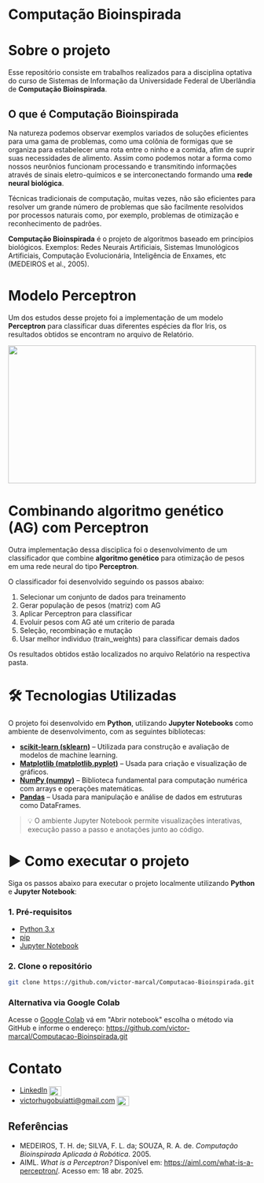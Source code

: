 # Computação Bioinspirada

# Sobre o projeto

Esse repositório consiste em trabalhos realizados para a disciplina optativa do curso de Sistemas de Informação da Universidade Federal de Uberlândia de **Computação Bioinspirada**.

## O que é Computação Bioinspirada

Na natureza podemos observar exemplos variados de soluções eficientes para uma gama de problemas, como uma colônia de formigas que se organiza para estabelecer uma rota entre o ninho e a comida, afim de suprir suas necessidades de alimento. Assim como podemos notar a forma como nossos neurônios funcionam processando e transmitindo informações através de sinais eletro-químicos e se interconectando formando uma **rede neural biológica**.

Técnicas tradicionais de computação, muitas vezes, não são eficientes para resolver um grande número de problemas que são facilmente resolvidos por processos naturais como, por exemplo, problemas de otimização e reconhecimento de padrões. 

**Computação Bioinspirada** é o projeto de algoritmos baseado em princípios biológicos.
Exemplos: Redes Neurais Artificiais, Sistemas Imunológicos Artificiais, Computação Evolucionária, Inteligência de Enxames, etc (MEDEIROS et al., 2005).

# Modelo Perceptron

Um dos estudos desse projeto foi a implementação de um modelo **Perceptron** para classificar duas diferentes espécies da flor Iris, os resultados obtidos se encontram no arquivo de Relatório.


<img src="https://aiml.com/wp-content/uploads/2023/09/perceptron-a-neuron-2.png"  width="100%" height="280"/>

# Combinando algoritmo genético (AG) com Perceptron

Outra implementação dessa disciplica foi o desenvolvimento de um classificador que combine **algoritmo genético** para otimização de pesos em uma rede neural do tipo **Perceptron**.

O classificador foi desenvolvido seguindo os passos abaixo:
1. Selecionar um conjunto de dados para treinamento
2. Gerar população de pesos (matriz) com AG
3. Aplicar Perceptron para classificar
4. Evoluir pesos com AG até um criterio de parada
5. Seleção, recombinação e mutação
6. Usar melhor individuo (train_weights) para classificar demais dados

Os resultados obtidos estão localizados no arquivo Relatório na respectiva pasta.

# 🛠️ Tecnologias Utilizadas

O projeto foi desenvolvido em **Python**, utilizando **Jupyter Notebooks** como ambiente de desenvolvimento, com as seguintes bibliotecas:

- **[scikit-learn (sklearn)](https://scikit-learn.org/)** – Utilizada para construção e avaliação de modelos de machine learning.
- **[Matplotlib (matplotlib.pyplot)](https://matplotlib.org/)** – Usada para criação e visualização de gráficos.
- **[NumPy (numpy)](https://numpy.org/)** – Biblioteca fundamental para computação numérica com arrays e operações matemáticas.
- **[Pandas](https://pandas.pydata.org/)** – Usada para manipulação e análise de dados em estruturas como DataFrames.


> 💡 O ambiente Jupyter Notebook permite visualizações interativas, execução passo a passo e anotações junto ao código.

# ▶️ Como executar o projeto

Siga os passos abaixo para executar o projeto localmente utilizando **Python** e **Jupyter Notebook**:

### 1. Pré-requisitos

- [Python 3.x](https://www.python.org/)
- [pip](https://pip.pypa.io/en/stable/)
- [Jupyter Notebook](https://jupyter.org/)

### 2. Clone o repositório

```bash
git clone https://github.com/victor-marcal/Computacao-Bioinspirada.git
```

### Alternativa via Google Colab

Acesse o [Google Colab](https://colab.research.google.com) vá em "Abrir notebook" escolha o método via GitHub e informe o endereço: https://github.com/victor-marcal/Computacao-Bioinspirada.git


# Contato

- [LinkedIn](https://www.linkedin.com/in/victor-hugo-buiatti/) <img src="https://cdn.jsdelivr.net/gh/devicons/devicon@latest/icons/linkedin/linkedin-original.svg" width="25" height="20" style="vertical-align: middle;" margin-bottom="0"/>
- victorhugobuiatti@gmail.com <img src="https://img.icons8.com/?size=100&id=P7UIlhbpWzZm&format=png&color=000000" width="25" height="20" style="vertical-align: middle;" margin-bottom="0"/>


## Referências

- MEDEIROS, T. H. de; SILVA, F. L. da; SOUZA, R. A. de. *Computação Bioinspirada Aplicada à Robótica*. 2005.
- AIML. *What is a Perceptron?* Disponível em: <https://aiml.com/what-is-a-perceptron/>. Acesso em: 18 abr. 2025.

